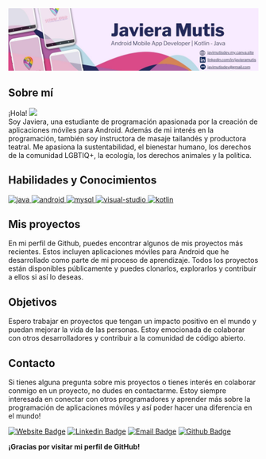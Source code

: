 <div align="center">
  <a href="https://www.linkedin.com/in/javieramutis/">
    <img src="https://github.com/javimutis/javimutis/blob/816d0c714f934bdff2066d2d18af5a6f8afed999/banner.jpg?raw=true" alt="Banner a Linkedin">
  </a>
</div>

## Sobre mí

¡Hola! <img src="https://user-images.githubusercontent.com/42378118/110234147-e3259600-7f4e-11eb-95be-0c4047144dea.gif" width="30"><br>
Soy Javiera, una estudiante de programación apasionada por la creación de aplicaciones móviles para Android. Además de mi interés en la programación, también soy instructora de masaje tailandés y productora teatral. Me apasiona la sustentabilidad, el bienestar humano, los derechos de la comunidad LGBTIQ+, la ecología, los derechos animales y la política.

## Habilidades y Conocimientos

<p align="left">
  <a href="https://www.java.com/" target="_blank"> <img src="https://img.icons8.com/color/48/000000/java-coffee-cup-logo.png" alt="java" width="40" height="40"/> </a>
  <a href="https://developer.android.com/" target="_blank"> <img src="https://img.icons8.com/color/48/000000/android-os.png" alt="android" width="40" height="40"/> </a>
  <a href="https://www.mysql.com/" target="_blank"> <img src="https://img.icons8.com/fluency/48/000000/mysql-logo.png" alt="mysql" width="40" height="40"/> </a>
  <a href="https://visualstudio.microsoft.com/" target="_blank"> <img src="https://img.icons8.com/color/48/000000/visual-studio.png" alt="visual-studio" width="40" height="40"/> </a>
  <a href="https://kotlinlang.org/" target="_blank"> <img src="https://img.icons8.com/color/48/000000/kotlin.png" alt="kotlin" width="40" height="40"/> </a>
</p>
  
## Mis proyectos

En mi perfil de Github, puedes encontrar algunos de mis proyectos más recientes. Estos incluyen aplicaciones móviles para Android que he desarrollado como parte de mi proceso de aprendizaje. Todos los proyectos están disponibles públicamente y puedes clonarlos, explorarlos y contribuir a ellos si así lo deseas.
  
## Objetivos 

Espero trabajar en proyectos que tengan un impacto positivo en el mundo y puedan mejorar la vida de las personas. Estoy emocionada de colaborar con otros desarrolladores y contribuir a la comunidad de código abierto.
  
## Contacto

Si tienes alguna pregunta sobre mis proyectos o tienes interés en colaborar conmigo en un proyecto, no dudes en contactarme. Estoy siempre interesada en conectar con otros programadores y aprender más sobre la programación de aplicaciones móviles y así poder hacer una diferencia en el mundo!


[![Website Badge](https://img.shields.io/badge/javimutisdev-003E54?style=flat-square&logo=Googlechrome&logoColor=white&labelColor=003E54&color=003E54)](https://javimutisdev.my.canva.site/)
[![Linkedin Badge](https://img.shields.io/badge/-javieramutis-blue?style=flat-square&logo=Linkedin&logoColor=white)](https://www.linkedin.com/in/javieramutis/)
[![Email Badge](https://img.shields.io/badge/-javimutisdev%40gmail.com-red?style=flat-square&logo=gmail&logoColor=white)](mailto:javimutisdev@gmail.com)
[![Github Badge](https://img.shields.io/badge/-javimutis-black?style=flat-square&logo=github&logoColor=white)](https://github.com/javimutis)


**¡Gracias por visitar mi perfil de GitHub!**






 
